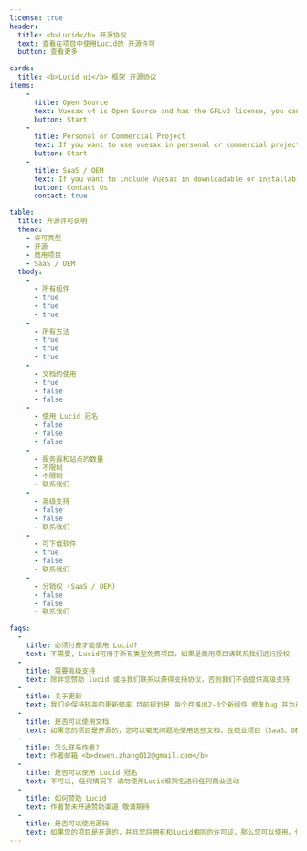 ```yaml
---
license: true
header:
  title: <b>Lucid</b> 开源协议 
  text: 查看在项目中使用Lucid的 开源许可
  button: 查看更多

cards:
  title: <b>Lucid ui</b> 框架 开源协议
items:
    -
      title: Open Source
      text: Vuesax v4 is Open Source and has the GPLv3 license, you can use vuesax in your open source projects that have the same GPLv3 license
      button: Start
    -
      title: Personal or Commercial Project
      text: If you want to use vuesax in personal or commercial projects other than (Saas / OEM) you can do it without any problem. If you run a business and you are using Vuesax in a project or page that generates income, it makes commercial sense to sponsor the development of Vuesax
      button: Start
    -
      title: SaaS / OEM
      text: If you want to include Vuesax in downloadable or installable products such as Wordpress themes, HTML templates, as part of a commercial interface creator, SDK or toolkit, choose the commercial OEM license. Commercial OEM licenses are customized for each customer.
      button: Contact Us
      contact: true

table:
  title: 开源许可说明
  thead:
    - 许可类型
    - 开源
    - 商用项目
    - SaaS / OEM
  tbody:
    -
      - 所有组件
      - true
      - true
      - true
    -
      - 所有方法
      - true
      - true
      - true
    -
      - 文档的使用
      - true
      - false
      - false
    -
      - 使用 Lucid 冠名
      - false
      - false
      - false
    -
      - 服务器和站点的数量
      - 不限制
      - 不限制
      - 联系我们
    -
      - 高级支持
      - false
      - false
      - 联系我们
    -
      - 可下载软件
      - true
      - false
      - 联系我们
    -
      - 分销权 (SaaS / OEM)
      - false
      - false
      - 联系我们

faqs:
  -
    title: 必须付费才能使用 Lucid?
    text: 不需要, Lucid可用于所有类型免费项目，如果是商用项目请联系我们进行授权
  - 
    title: 需要高级支持
    text: 除非您赞助 lucid 或与我们联系以获得支持协议，否则我们不会提供高级支持
  - 
    title: 关于更新
    text: 我们会保持较高的更新频率 目前规划是 每个月推出2-3个新组件 修复bug 并为已有组件添加新功能 新功能在文档中会标注
  - 
    title: 是否可以使用文档
    text: 如果您的项目是开源的，您可以毫无问题地使用这些文档，在商业项目（SaaS、OEM）中使用文档请联系我们
  -
    title: 怎么联系作者?
    text: 作者邮箱 <b>dewen.zhang012@gmail.com</b>
  - 
    title: 是否可以使用 Lucid 冠名
    text: 不可以, 任何情况下 请勿使用Lucid框架名进行任何商业活动
  - 
    title: 如何赞助 Lucid
    text: 作者暂未开通赞助渠道 敬请期待
  - 
    title: 是否可以使用源码
    text: 如果您的项目是开源的，并且您将拥有和Lucid相同的许可证，那么您可以使用。但如果它是商业项目或（SaaS/OEM），则不能使用lucid源代码
---
```

